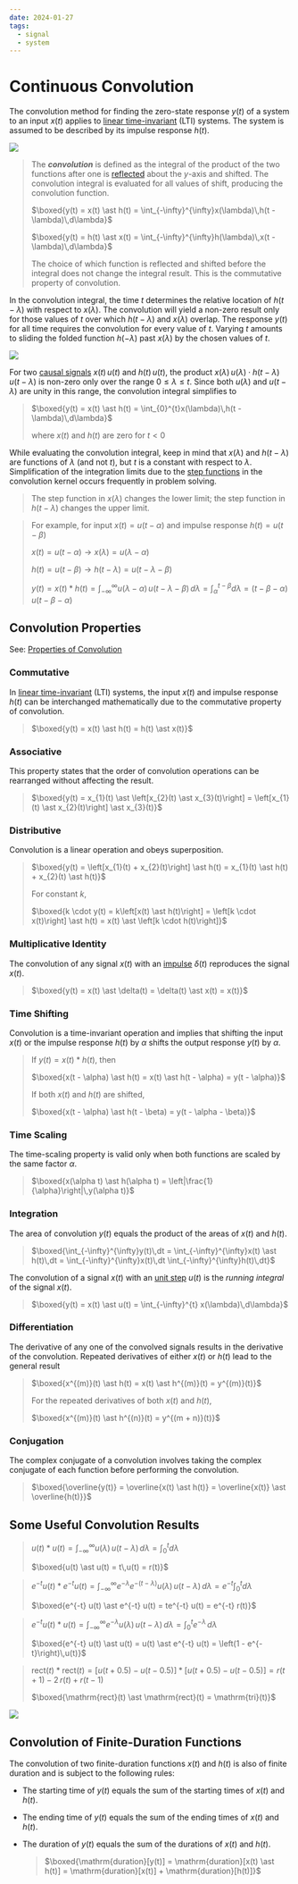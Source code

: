 ```yaml
---
date: 2024-01-27
tags:
  - signal
  - system
---
```


# Continuous Convolution

The convolution method for finding the zero-state response $y(t)$ of a system to an input $x(t)$ applies to [linear time-invariant](786783af.md) (LTI) systems. The system is assumed to be described by its impulse response $h(t)$.

![](./media/convolution-lti-system.svg)

> The ***convolution*** is defined as the integral of the product of the two functions after one is [reflected](2d215ea5.md) about the $y$-axis and shifted. The convolution integral is evaluated for all values of shift, producing the convolution function.
>
> $\boxed{y(t) = x(t) \ast h(t) = \int_{-\infty}^{\infty}x(\lambda)\,h(t - \lambda)\,d\lambda}$
>
> $\boxed{y(t) = h(t) \ast x(t) = \int_{-\infty}^{\infty}h(\lambda)\,x(t - \lambda)\,d\lambda}$
>
> The choice of which function is reflected and shifted before the integral does not change the integral result. This is the commutative property of convolution.

In the convolution integral, the time $t$ determines the relative location of $h(t - \lambda)$ with respect to $x(\lambda)$. The convolution will yield a non-zero result only for those values of $t$ over which $h(t - \lambda)$ and $x(\lambda)$ overlap. The response $y(t)$ for all time requires the convolution for every value of $t$. Varying $t$ amounts to sliding the folded function $h(-\lambda)$ past $x(\lambda)$ by the chosen values of $t$.

![](./media/convolution-process.svg)

For two [causal signals](09fc41c7.md) $x(t)\,u(t)$ and $h(t)\,u(t)$, the product $x(\lambda)\,u(\lambda) \cdot h(t - \lambda)\,u(t - \lambda)$ is non-zero only over the range $0 \leq \lambda \leq t$. Since both $u(\lambda)$ and $u(t - \lambda)$ are unity in this range, the convolution integral simplifies to

> $\boxed{y(t) = x(t) \ast h(t) = \int_{0}^{t}x(\lambda)\,h(t - \lambda)\,d\lambda}$
>
> where $x(t)$ and $h(t)$ are zero for $t < 0$

While evaluating the convolution integral, keep in mind that $x(\lambda)$ and $h(t - \lambda)$ are functions of $\lambda$ (and not $t$), but $t$ is a constant with respect to $\lambda$. Simplification of the integration limits due to the [step functions](58fcc503.md) in the convolution kernel occurs frequently in problem solving.

> The step function in $x(\lambda)$ changes the lower limit; the step function in $h(t - \lambda)$ changes the upper limit.

> For example, for input $\displaystyle x(t) = u(t - \alpha)$ and impulse response $\displaystyle h(t) = u(t - \beta)$
>
> $\displaystyle x(t) = u(t - \alpha) \to x(\lambda) = u(\lambda - \alpha)$
>
> $\displaystyle h(t) = u(t - \beta) \to h(t - \lambda) = u(t - \lambda - \beta)$
>
> $\displaystyle y(t) = x(t) \ast h(t) = \int_{-\infty}^{\infty}u(\lambda - \alpha)\,u(t - \lambda - \beta)\,d\lambda = \int_{\alpha}^{t - \beta}d\lambda = (t - \beta - \alpha)\,u(t - \beta - \alpha)$

## Convolution Properties

See: [Properties of Convolution](https://en.wikipedia.org/wiki/Convolution#Properties)

### Commutative

In [linear time-invariant](786783af.md) (LTI) systems, the input $x(t)$ and impulse response $h(t)$ can be interchanged mathematically due to the commutative property of convolution.

> $\boxed{y(t) = x(t) \ast h(t) = h(t) \ast x(t)}$

### Associative

This property states that the order of convolution operations can be rearranged without affecting the result.

> $\boxed{y(t) = x_{1}(t) \ast \left[x_{2}(t) \ast x_{3}(t)\right] = \left[x_{1}(t) \ast x_{2}(t)\right] \ast x_{3}(t)}$

### Distributive

Convolution is a linear operation and obeys superposition.

> $\boxed{y(t) = \left[x_{1}(t) + x_{2}(t)\right] \ast h(t) = x_{1}(t) \ast h(t) + x_{2}(t) \ast h(t)}$
>
> For constant $k$,
>
> $\boxed{k \cdot y(t) = k\left[x(t) \ast h(t)\right] = \left[k \cdot x(t)\right] \ast h(t) = x(t) \ast \left[k \cdot h(t)\right]}$

### Multiplicative Identity

The convolution of any signal $x(t)$ with an [impulse](b0a34c02.md) $\delta(t)$ reproduces the signal $x(t)$.

> $\boxed{y(t) = x(t) \ast \delta(t) = \delta(t) \ast x(t) = x(t)}$

### Time Shifting

Convolution is a time-invariant operation and implies that shifting the input $x(t)$ or the impulse response $h(t)$ by $\alpha$ shifts the output response $y(t)$ by $\alpha$.

> If $\displaystyle y(t) = x(t) \ast h(t)$, then
>
> $\boxed{x(t - \alpha) \ast h(t) = x(t) \ast h(t - \alpha) = y(t - \alpha)}$
>
> If both $x(t)$ and $h(t)$ are shifted,
>
> $\boxed{x(t - \alpha) \ast h(t - \beta) = y(t - \alpha - \beta)}$

### Time Scaling

The time-scaling property is valid only when both functions are scaled by the same factor $\alpha$.

> $\boxed{x(\alpha t) \ast h(\alpha t) = \left|\frac{1}{\alpha}\right|\,y(\alpha t)}$

### Integration

The area of convolution $y(t)$ equals the product of the areas of $x(t)$ and $h(t)$.

> $\boxed{\int_{-\infty}^{\infty}y(t)\,dt = \int_{-\infty}^{\infty}x(t) \ast h(t)\,dt = \int_{-\infty}^{\infty}x(t)\,dt \int_{-\infty}^{\infty}h(t)\,dt}$

The convolution of a signal $x(t)$ with an [unit step](58fcc503.md) $u(t)$ is the *running integral* of the signal $x(t)$.

> $\boxed{y(t) = x(t) \ast u(t) = \int_{-\infty}^{t} x(\lambda)\,d\lambda}$

### Differentiation

The derivative of any one of the convolved signals results in the derivative of the convolution. Repeated derivatives of either $x(t)$ or $h(t)$ lead to the general result

> $\boxed{x^{(m)}(t) \ast h(t) = x(t) \ast h^{(m)}(t) = y^{(m)}(t)}$
>
> For the repeated derivatives of both $x(t)$ and $h(t)$,
>
> $\boxed{x^{(m)}(t) \ast h^{(n)}(t) = y^{(m + n)}(t)}$

### Conjugation

The complex conjugate of a convolution involves taking the complex conjugate of each function before performing the convolution.

> $\boxed{\overline{y(t)} = \overline{x(t) \ast h(t)} = \overline{x(t)} \ast \overline{h(t)}}$

## Some Useful Convolution Results

> $\displaystyle u(t) \ast u(t) = \int_{-\infty}^{\infty} u(\lambda)\,u(t - \lambda)\,d\lambda = \int_{0}^{t} d\lambda$
>
> $\boxed{u(t) \ast u(t) = t\,u(t) = r(t)}$

> $\displaystyle e^{-t} u(t) \ast e^{-t} u(t) = \int_{-\infty}^{\infty} e^{-\lambda} e^{-(t - \lambda)} u(\lambda)\,u(t - \lambda)\,d\lambda = e^{-t}\int_{0}^{t} d\lambda$
>
> $\boxed{e^{-t} u(t) \ast e^{-t} u(t) = te^{-t} u(t) = e^{-t} r(t)}$

> $\displaystyle e^{-t} u(t) \ast u(t) = \int_{-\infty}^{\infty} e^{-\lambda} u(\lambda)\,u(t - \lambda)\,d\lambda = \int_{0}^{t} e^{-\lambda}\,d\lambda$
>
> $\boxed{e^{-t} u(t) \ast u(t) = u(t) \ast e^{-t} u(t) = \left(1 - e^{-t}\right)\,u(t)}$

> $\displaystyle \mathrm{rect}(t) \ast \mathrm{rect}(t) = \left[u(t + 0.5) - u(t - 0.5)\right] \ast \left[u(t + 0.5) - u(t - 0.5)\right] = r(t + 1) - 2\,r(t) + r(t - 1)$
>
> $\boxed{\mathrm{rect}(t) \ast \mathrm{rect}(t) = \mathrm{tri}(t)}$

![](./media/some-useful-convolution-results.svg)

## Convolution of Finite-Duration Functions

The convolution of two finite-duration functions $x(t)$ and $h(t)$ is also of finite duration and is subject to the following rules:

- The starting time of $y(t)$ equals the sum of the starting times of $x(t)$ and $h(t)$.
- The ending time of $y(t)$ equals the sum of the ending times of $x(t)$ and $h(t)$.
- The duration of $y(t)$ equals the sum of the durations of $x(t)$ and $h(t)$.

  > $\boxed{\mathrm{duration}[y(t)] = \mathrm{duration}[x(t) \ast h(t)] = \mathrm{duration}[x(t)] + \mathrm{duration}[h(t)]}$
